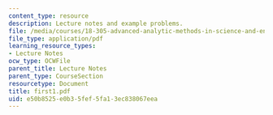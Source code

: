 ```yaml
---
content_type: resource
description: Lecture notes and example problems.
file: /media/courses/18-305-advanced-analytic-methods-in-science-and-engineering-fall-2004/e50b8525e0b35fef5fa13ec838067eea_first1.pdf
file_type: application/pdf
learning_resource_types:
- Lecture Notes
ocw_type: OCWFile
parent_title: Lecture Notes
parent_type: CourseSection
resourcetype: Document
title: first1.pdf
uid: e50b8525-e0b3-5fef-5fa1-3ec838067eea
---
```

